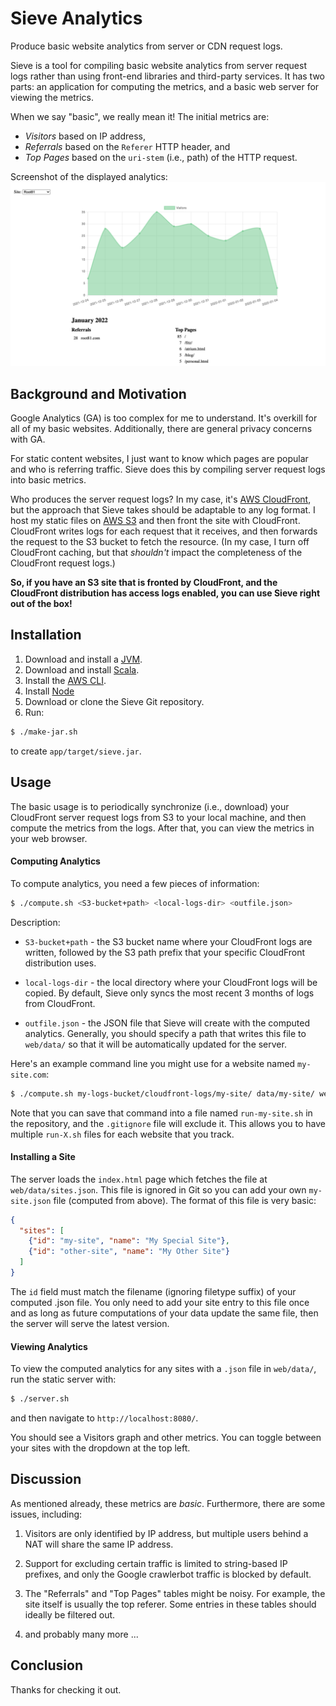 Sieve Analytics
=====================================

Produce basic website analytics from server or CDN request logs.

Sieve is a tool for compiling basic website analytics from server request logs
rather than using front-end libraries and third-party services.
It has two parts: an application for computing the metrics, and
a basic web server for viewing the metrics.

When we say "basic", we really mean it!
The initial metrics are:
- _Visitors_ based on IP address,
- _Referrals_ based on the `Referer` HTTP header, and
- _Top Pages_ based on the `uri-stem` (i.e., path) of the HTTP request.

Screenshot of the displayed analytics:
![](/images/screenshot-1.png)


Background and Motivation
----------

Google Analytics (GA) is too complex for me to understand.
It's overkill for all of my basic websites.
Additionally, there are general privacy concerns with GA.

For static content websites,
I just want to know which pages are popular and who is referring traffic.
Sieve does this by compiling server request logs into basic metrics.

Who produces the server request logs?
In my case, it's [AWS CloudFront](https://aws.amazon.com/cloudfront/),
but the approach that Sieve takes should be adaptable to any log format.
I host my static files on [AWS S3](https://aws.amazon.com/s3/) and 
then front the site with CloudFront.
CloudFront writes logs for each request that it receives, and
then forwards the request to the S3 bucket to fetch the resource.
(In my case, I turn off CloudFront caching, but
that _shouldn't_ impact the completeness of the CloudFront request logs.)

**So, if you have an S3 site that is fronted by CloudFront, and
the CloudFront distribution has access logs enabled,
you can use Sieve right out of the box!**

Installation
-----

1. Download and install a [JVM](https://www.java.com/en/download/).
2. Download and install [Scala](http://www.scala-lang.org/download/).
3. Install the [AWS CLI](https://aws.amazon.com/cli/).
4. Install [Node](https://nodejs.org/)
5. Download or clone the Sieve Git repository.
6. Run:
```bash
$ ./make-jar.sh
```
to create `app/target/sieve.jar`.


Usage
-----

The basic usage is to periodically synchronize (i.e., download)
your CloudFront server request logs from S3 to your local machine, and
then compute the metrics from the logs.
After that, you can view the metrics in your web browser.

#### Computing Analytics

To compute analytics, you need a few pieces of information:

```bash
$ ./compute.sh <S3-bucket+path> <local-logs-dir> <outfile.json>
```

Description:
- `S3-bucket+path` - the S3 bucket name where your CloudFront logs are written,
followed by the S3 path prefix that your specific CloudFront distribution uses.

- `local-logs-dir` - the local directory where your CloudFront logs will be copied.
By default, Sieve only syncs the most recent 3 months of logs from CloudFront.

- `outfile.json` - the JSON file that Sieve will create with the computed analytics.
Generally, you should specify a path that writes this file to `web/data/`
so that it will be automatically updated for the server.

Here's an example command line you might use for a website named `my-site.com`:

```bash
$ ./compute.sh my-logs-bucket/cloudfront-logs/my-site/ data/my-site/ web/data/my-site.json
```

Note that you can save that command into a file named `run-my-site.sh` in the repository,
and the `.gitignore` file will exclude it.
This allows you to have multiple `run-X.sh` files for each website that you track.

#### Installing a Site

The server loads the `index.html` page which fetches the file at `web/data/sites.json`.
This file is ignored in Git so you can add your own `my-site.json` file (computed from above).
The format of this file is very basic:
```json
{
  "sites": [
    {"id": "my-site", "name": "My Special Site"},
    {"id": "other-site", "name": "My Other Site"}
  ]
}
```

The `id` field must match the filename (ignoring filetype suffix) of your computed .json file.
You only need to add your site entry to this file once and
as long as future computations of your data update the same file,
then the server will serve the latest version.

#### Viewing Analytics

To view the computed analytics for any sites with a `.json` file in `web/data/`,
run the static server with:
```bash
$ ./server.sh
```
and
then navigate to `http://localhost:8080/`.

You should see a Visitors graph and other metrics.
You can toggle between your sites with the dropdown at the top left.


Discussion
------

As mentioned already, these metrics are _basic_.
Furthermore, there are some issues, including:

1. Visitors are only identified by IP address,
but multiple users behind a NAT will share the same IP address.

2. Support for excluding certain traffic is limited to string-based IP prefixes,
and only the Google crawlerbot traffic is blocked by default.

3. The "Referrals" and "Top Pages" tables might be noisy.
For example, the site itself is usually the top referer.
Some entries in these tables should ideally be filtered out.

4. and probably many more ...


Conclusion
----

Thanks for checking it out.
